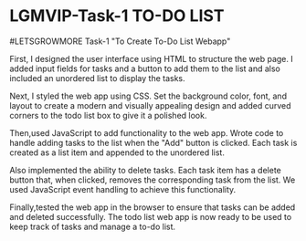 # LGMVIP-Task-1 TO-DO LIST
#LETSGROWMORE Task-1 "To Create To-Do List Webapp"

First, I designed the user interface using HTML to structure the web page. I added input fields for tasks and a button to add them to the list and also included an unordered list to display the tasks.

Next, I styled the web app using CSS. Set the background color, font, and layout to create a modern and visually appealing design and added curved corners to the todo list box to give it a polished look.

Then,used JavaScript to add functionality to the web app. Wrote code to handle adding tasks to the list when the "Add" button is clicked. Each task is created as a list item and appended to the unordered list.

Also implemented the ability to delete tasks. Each task item has a delete button that, when clicked, removes the corresponding task from the list. We used JavaScript event handling to achieve this functionality.

Finally,tested the web app in the browser to ensure that tasks can be added and deleted successfully. The todo list web app is now ready to be used to keep track of tasks and manage a to-do list.
